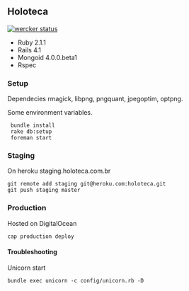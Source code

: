 ## Holoteca

[![wercker status](https://app.wercker.com/status/8ef3efb0eed1f5fed88add0d6e7d0dbf/m/ "wercker status")](https://app.wercker.com/project/bykey/8ef3efb0eed1f5fed88add0d6e7d0dbf)

* Ruby 2.1.1
* Rails 4.1
* Mongoid 4.0.0.beta1
* Rspec

### Setup

Dependecies rmagick, libpng, pngquant, jpegoptim, optpng.

Some environment variables.


```
 bundle install
 rake db:setup
 foreman start
```

### Staging

On heroku staging.holoteca.com.br

```
git remote add staging git@heroku.com:holoteca.git
git push staging master
```


### Production

Hosted on DigitalOcean

```
cap production deploy
```

#### Troubleshooting

Unicorn start

```
bundle exec unicorn -c config/unicorn.rb -D
```


